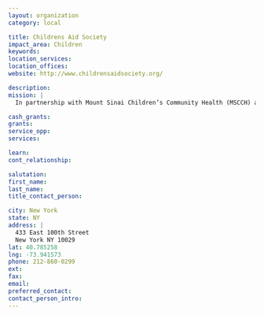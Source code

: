 ```yaml
---
layout: organization
category: local

title: Childrens Aid Society
impact_area: Children
keywords: 
location_services: 
location_offices: 
website: http://www.childrensaidsociety.org/

description: 
mission: |
  In partnership with Mount Sinai Children’s Community Health (MSCCH) and the New York City Department of Education, The Children’s Aid Society established a community school at P.S. 50 in 2000. A disproportionately large percentage of P.S. 50 students suffer from medical and emotional conditions inherent to living in a community marked by extreme poverty.

cash_grants: 
grants: 
service_opp: 
services: 

learn: 
cont_relationship: 

salutation: 
first_name: 
last_name: 
title_contact_person: 

city: New York
state: NY
address: |
  433 East 100th Street  
  New York NY 10029
lat: 40.785258
lng: -73.941573
phone: 212-860-0299
ext: 
fax: 
email: 
preferred_contact: 
contact_person_intro: 
---
```

